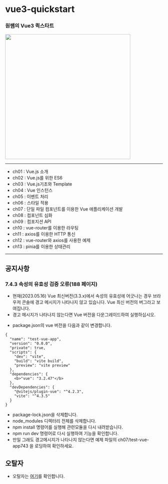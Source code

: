 # vue3-quickstart

### 원쌤의 Vue3 퀵스타트 

<img src="https://github.com/stepanowon/vue3-quickstart/blob/main/vue_cover.jpg" data-canonical-src="vue_cover.jpg" width="400" />

---

- ch01 : Vue.js 소개
- ch02 : Vue.js를 위한 ES6
- ch03 : Vue.js기초와 Template
- ch04 : Vue 인스턴스
- ch05 : 이벤트 처리
- ch06 : 스타일 적용
- ch07 : 단일 파일 컴포넌트를 이용한 Vue 애플리케이션 개발
- ch08 : 컴포넌트 심화
- ch09 : 컴포지션 API
- ch10 : vue-router를 이용한 라우팅
- ch11 : axios를 이용한 HTTP 통신
- ch12 : vue-router와 axios를 사용한 예제
- ch13 : pinia를 이용한 상태관리

---

## 공지사항
### 7.4.3 속성의 유효성 검증 오류(188 페이지)
- 현재(2023.05.16) Vue 최신버전(3.3.x)에서 속성의 유효성에 어긋나는 경우 브라우저 콘솔에 경고 메시지가 나타나지 않고 있습니다. Vue 최신 버전의 버그라고 보여집니다.
- 경고 메시지가 나타나지 않는다면 Vue 버전을 다운그레이드하여 실행하십시오.
* package.json의 vue 버전을 다음과 같이 변경합니다.
~~~
{
  "name": "test-vue-app",
  "version": "0.0.0",
  "private": true,
  "scripts": {
    "dev": "vite",
    "build": "vite build",
    "preview": "vite preview"
  },
  "dependencies": {
    <b>"vue": "3.2.47"</b>
  },
  "devDependencies": {
    "@vitejs/plugin-vue": "^4.2.3",
    "vite": "^4.3.5"
  }
}
~~~
* package-lock.json을 삭제합니다.
* node_modules 디렉터리 전체를 삭제합니다.
* npm install 명령어를 실행해 관련모듈을 다시 내려받습니다.
* npm run dev 명령어로 다시 실행하여 기능을 확인합니다.
* 만일 그래도 경고메시지가 나타나지 않는다면 예제 파일의 ch07/test-vue-app743 을 로딩하여 확인하세요.

## 오탈자
* 오탈자는 [여기](오탈자.MD)를 확인합니다.
